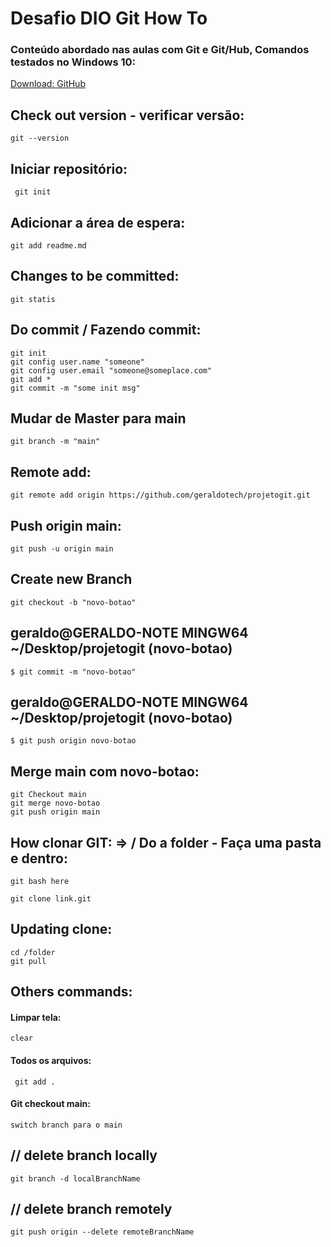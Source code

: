 # Desafio DIO Git How To
### Conteúdo abordado nas aulas com Git e Git/Hub, Comandos testados no Windows 10:

[Download: GitHub](https://git-scm.com/downloads)

## Check out version - verificar versão:

    git --version
    
## Iniciar repositório:
     git init


## Adicionar a área de espera:
    git add readme.md

## Changes to be committed:

    git statis
    
## Do commit / Fazendo commit:
    git init
    git config user.name "someone"
    git config user.email "someone@someplace.com"
    git add *
    git commit -m "some init msg"
    
    
## Mudar de Master para main
    git branch -m "main"
## Remote add:
    git remote add origin https://github.com/geraldotech/projetogit.git

## Push origin main:
    git push -u origin main

## Create new Branch
    git checkout -b "novo-botao"


## geraldo@GERALDO-NOTE MINGW64 ~/Desktop/projetogit (novo-botao)
    $ git commit -m "novo-botao"
    
## geraldo@GERALDO-NOTE MINGW64 ~/Desktop/projetogit (novo-botao)
    $ git push origin novo-botao
    
 ## Merge main com novo-botao:
    git Checkout main 
    git merge novo-botao
    git push origin main
    
  ## How clonar GIT: => / Do a folder - Faça uma pasta e dentro:
    git bash here

    git clone link.git
    
    
   ## Updating clone:
    cd /folder
    git pull


## Others commands:
#### Limpar tela:
    clear
#### Todos os arquivos:
     git add .

#### Git checkout main:
    switch branch para o main
    
## // delete branch locally
    git branch -d localBranchName
## // delete branch remotely
    git push origin --delete remoteBranchName



    
    
    








